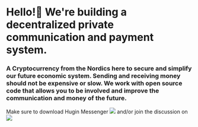 # Hello!👋 We're building a decentralized private communication and payment system.
### A Cryptocurrency from the Nordics here to secure and simplify our future economic system. Sending and receiving money should not be expensive or slow. We work with open source code that allows you to be involved and improve the communication and money of the future.

Make sure to download Hugin Messenger <a href="https://github.com/kryptokrona/hugin-messenger/releases"><img src="https://img.shields.io/github/downloads/kryptokrona/hugin-messenger/total?label=Downloads&style=plastic"></a> and/or join the discussion on <a href="https://chat.kryptokrona.se"><img src="https://img.shields.io/discord/562673808582901793?label=Discord&logo=Discord&logoColor=white&style=plastic"></a> 
